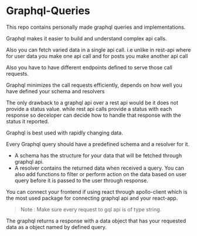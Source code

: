 # Graphql-Queries
 This repo contains personally made graphql queries and implementations.

Graphql makes it easier to build and understand complex api calls.


Also you can fetch varied data in a single api call.
i.e unlike in rest-api where for user data you make one api call and for posts you make another api call

Also you have to have different endpoints defined to serve those call requests.

Graphql minimizes the call requests efficiently, depends on how well you have defined your schema and resolvers

The only drawback to a graphql api over a rest api would be it does not provide a status value.
while rest api calls provide a status with each response so deceloper can decide how to handle that response with the status it reported. 

Graphql is best used with rapidly changing data.

Every Graphql query should have a predefined schema and a resolver for it.
 - A schema has the structure for your data that will be fetched through graphql api.
 - A resolver contains the returned data when received a query. You can also add functions to filter or perform action on the data based on user query before it is passed to the user through response.

You can connect your frontend if using react through apollo-client which is the most used package for connecting graphql api and your react-app.
> Note : Make sure every request to gql api is of type string.

The graphql returns a response with a data object that has your requested data as a object named by defined query.
